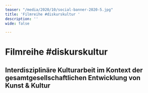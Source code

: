 ```yaml
---
teaser: "/media/2020/10/social-banner-2020-5.jpg"
title: 'Filmreihe #diskurskultur '
description: ''
wide: false

---
```

# Filmreihe #diskurskultur

## Interdisziplinäre Kulturarbeit im Kontext der gesamtgesellschaftlichen Entwicklung von Kunst & Kultur